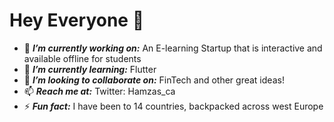 # Hey Everyone 👋
 - 🔭 ***I’m currently working on:*** An E-learning Startup that is interactive and available offline for students  
 - 🌱 ***I’m currently learning:*** Flutter 
 - 👯 ***I’m looking to collaborate on:*** FinTech and other great ideas!
 - 📫 ***Reach me at:*** Twitter: Hamzas_ca
 - ⚡ ***Fun fact:*** I have been to 14 countries, backpacked across west Europe 
 

